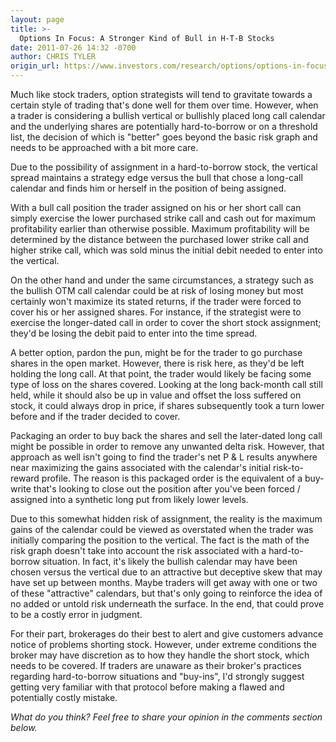 ```yaml
---
layout: page
title: >-
  Options In Focus: A Stronger Kind of Bull in H-T-B Stocks
date: 2011-07-26 14:32 -0700
author: CHRIS TYLER
origin_url: https://www.investors.com/research/options/options-in-focus-a-stronger-kind-of-bull-in-h-t-b-stocks/
---
```






Much like stock traders, option strategists will tend to gravitate towards a certain style of trading that's done well for them over time. However, when a trader is considering a bullish vertical or bullishly placed long call calendar and the underlying shares are potentially hard-to-borrow or on a threshold list, the decision of which is "better" goes beyond the basic risk graph and needs to be approached with a bit more care. 

  

Due to the possibility of assignment in a hard-to-borrow stock, the vertical spread maintains a strategy edge versus the bull that chose a long-call calendar and finds him or herself in the position of being assigned. 

  

With a bull call position the trader assigned on his or her short call can simply exercise the lower purchased strike call and cash out for maximum profitability earlier than otherwise possible. Maximum profitability will be determined by the distance between the purchased lower strike call and higher strike call, which was sold minus the initial debit needed to enter into the vertical.

  

On the other hand and under the same circumstances, a strategy such as the bullish OTM call calendar could be at risk of losing money but most certainly won't maximize its stated returns, if the trader were forced to cover his or her assigned shares. For instance, if the strategist were to exercise the longer-dated call in order to cover the short stock assignment; they'd be losing the debit paid to enter into the time spread. 

  

A better option, pardon the pun, might be for the trader to go purchase shares in the open market. However, there is risk here, as they'd be left holding the long call. At that point, the trader would likely be facing some type of loss on the shares covered. Looking at the long back-month call still held, while it should also be up in value and offset the loss suffered on stock, it could always drop in price, if shares subsequently took a turn lower before and if the trader decided to cover.

  

Packaging an order to buy back the shares and sell the later-dated long call might be possible in order to remove any unwanted delta risk. However, that approach as well isn't going to find the trader's net P & L results anywhere near maximizing the gains associated with the calendar's initial risk-to-reward profile. The reason is this packaged order is the equivalent of a buy-write that's looking to close out the position after you've been forced / assigned into a synthetic long put from likely lower levels. 

  

Due to this somewhat hidden risk of assignment, the reality is the maximum gains of the calendar could be viewed as overstated when the trader was initially comparing the position to the vertical. The fact is the math of the risk graph doesn't take into account the risk associated with a hard-to-borrow situation. In fact, it's likely the bullish calendar may have been chosen versus the vertical due to an attractive but deceptive skew that may have set up between months. Maybe traders will get away with one or two of these "attractive" calendars, but that's only going to reinforce the idea of no added or untold risk underneath the surface. In the end, that could prove to be a costly error in judgment.

  

For their part, brokerages do their best to alert and give customers advance notice of problems shorting stock. However, under extreme conditions the broker may have discretion as to how they handle the short stock, which needs to be covered. If traders are unaware as their broker's practices regarding hard-to-borrow situations and "buy-ins", I'd strongly suggest getting very familiar with that protocol before making a flawed and potentially costly mistake.

  

*What do you think? Feel free to share your opinion in the comments section below.*




